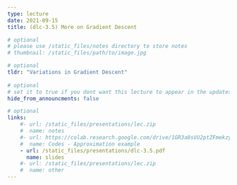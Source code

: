```yaml
---
type: lecture
date: 2021-09-15
title: (dlc-3.5) More on Gradient Descent

# optional
# please use /static_files/notes directory to store notes
# thumbnail: /static_files/path/to/image.jpg

# optional
tldr: "Variations in Gradient Descent"
  
# optional
# set it to true if you dont want this lecture to appear in the updates section
hide_from_announcments: false

# optional
links: 
    #- url: /static_files/presentations/lec.zip
    #  name: notes
    #- url: https://colab.research.google.com/drive/1GR3a0sVU2ptZFmekzysWozHo9N12j7Kl?usp=sharing
    #  name: Codes - Approximation example
    - url: /static_files/presentations/dlc-3.5.pdf
      name: slides
    #- url: /static_files/presentations/lec.zip
    #  name: other
---
```

